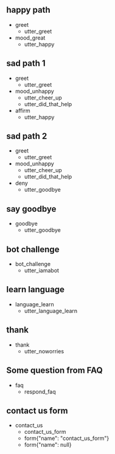## happy path
* greet
  - utter_greet
* mood_great
  - utter_happy

## sad path 1
* greet
  - utter_greet
* mood_unhappy
  - utter_cheer_up
  - utter_did_that_help
* affirm
  - utter_happy

## sad path 2
* greet
  - utter_greet
* mood_unhappy
  - utter_cheer_up
  - utter_did_that_help
* deny
  - utter_goodbye

## say goodbye
* goodbye
  - utter_goodbye

## bot challenge
* bot_challenge
  - utter_iamabot

## learn language
* language_learn
  - utter_language_learn

## thank
* thank
  - utter_noworries
    
## Some question from FAQ
* faq
    - respond_faq

## contact us form
* contact_us
    - contact_us_form
    - form{"name": "contact_us_form"}
    - form{"name": null}
